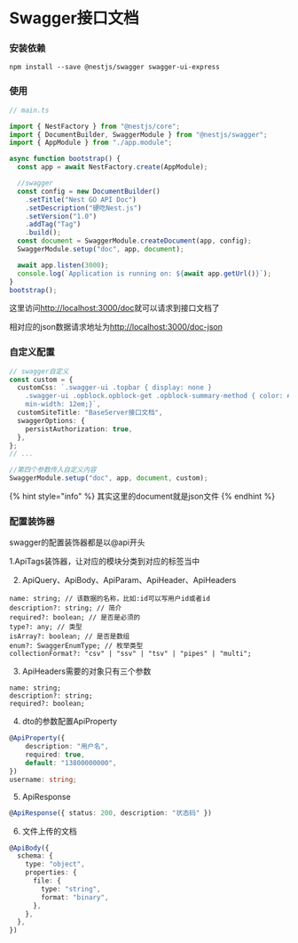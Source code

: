 # Swagger接口文档

### 安装依赖

```text
npm install --save @nestjs/swagger swagger-ui-express
```

### 使用

```typescript
// main.ts

import { NestFactory } from "@nestjs/core";
import { DocumentBuilder, SwaggerModule } from "@nestjs/swagger";
import { AppModule } from "./app.module";

async function bootstrap() {
  const app = await NestFactory.create(AppModule);

  //swagger
  const config = new DocumentBuilder()
    .setTitle("Nest GO API Doc")
    .setDescription("硬吃Nest.js")
    .setVersion("1.0")
    .addTag("Tag")
    .build();
  const document = SwaggerModule.createDocument(app, config);
  SwaggerModule.setup("doc", app, document);

  await app.listen(3000);
  console.log(`Application is running on: ${await app.getUrl()}`);
}
bootstrap();

```

这里访问[http://localhost:3000/doc](http://localhost:3000/doc)就可以请求到接口文档了

相对应的json数据请求地址为[http://localhost:3000/doc-json](http://localhost:3000/doc-json)

### 自定义配置

```typescript
// swagger自定义
const custom = {
  customCss: `.swagger-ui .topbar { display: none }
    .swagger-ui .opblock.opblock-get .opblock-summary-method { color: #61affe; background: transparent; } .swagger-ui table tbody tr td:first-of-type {
    min-width: 12em;}`,
  customSiteTitle: "BaseServer接口文档",
  swaggerOptions: {
    persistAuthorization: true,
  },
};
// ... 

//第四个参数传入自定义内容
SwaggerModule.setup("doc", app, document, custom);
```

{% hint style="info" %}
其实这里的document就是json文件
{% endhint %}

### 配置装饰器

swagger的配置装饰器都是以@api开头

1.ApiTags装饰器，让对应的模块分类到对应的标签当中

2. ApiQuery、ApiBody、ApiParam、ApiHeader、ApiHeaders

```text
name: string; // 该数据的名称，比如:id可以写用户id或者id
description?: string; // 简介
required?: boolean; // 是否是必须的
type?: any; // 类型
isArray?: boolean; // 是否是数组
enum?: SwaggerEnumType; // 枚举类型
collectionFormat?: "csv" | "ssv" | "tsv" | "pipes" | "multi";
```

3. ApiHeaders需要的对象只有三个参数

```text
name: string;
description?: string;
required?: boolean;
```

4. dto的参数配置ApiProperty

```typescript
@ApiProperty({
    description: "用户名",
    required: true,
    default: "13800000000",
})
username: string;
```

5. ApiResponse

```typescript
@ApiResponse({ status: 200, description: "状态码" })
```

6. 文件上传的文档

```typescript
@ApiBody({
  schema: {
    type: "object",
    properties: {
      file: {
        type: "string",
        format: "binary",
      },
    },
  },
})
```

